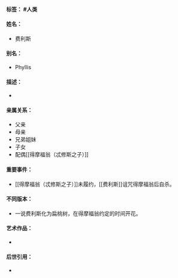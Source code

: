 #### 标签： #人类
#### 姓名：
- 费利斯
#### 别名：
- Phyllis
#### 描述：
- 
#### 亲属关系：
- 父亲
- 母亲
- 兄弟姐妹
- 子女
- 配偶[[得摩福翁（忒修斯之子）]]
#### 重要事件：
- [[得摩福翁（忒修斯之子）]]未履约，[[费利斯]]诅咒得摩福翁后自杀。
#### 不同版本：
- 一说费利斯化为扁桃树，在得摩福翁约定的时间开花。
#### 艺术作品：
- 
#### 后世引用：
- 